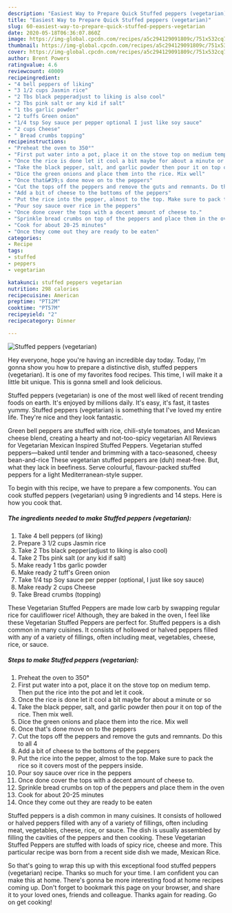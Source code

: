 ```yaml
---
description: "Easiest Way to Prepare Quick Stuffed peppers (vegetarian)"
title: "Easiest Way to Prepare Quick Stuffed peppers (vegetarian)"
slug: 60-easiest-way-to-prepare-quick-stuffed-peppers-vegetarian
date: 2020-05-18T06:36:07.860Z
image: https://img-global.cpcdn.com/recipes/a5c294129091809c/751x532cq70/stuffed-peppers-vegetarian-recipe-main-photo.jpg
thumbnail: https://img-global.cpcdn.com/recipes/a5c294129091809c/751x532cq70/stuffed-peppers-vegetarian-recipe-main-photo.jpg
cover: https://img-global.cpcdn.com/recipes/a5c294129091809c/751x532cq70/stuffed-peppers-vegetarian-recipe-main-photo.jpg
author: Brent Powers
ratingvalue: 4.6
reviewcount: 40009
recipeingredient:
- "4 bell peppers of liking"
- "3 1/2 cups Jasmin rice"
- "2 Tbs black pepperadjust to liking is also cool"
- "2 Tbs pink salt or any kid if salt"
- "1 tbs garlic powder"
- "2 tuffs Green onion"
- "1/4 tsp Soy sauce per pepper optional I just like soy sauce"
- "2 cups Cheese"
- " Bread crumbs topping"
recipeinstructions:
- "Preheat the oven to 350°"
- "First put water into a pot, place it on the stove top on medium temp. Then put the rice into the pot and let it cook."
- "Once the rice is done let it cool a bit maybe for about a minute or so"
- "Take the black pepper, salt, and garlic powder then pour it on top of the rice. Then mix well."
- "Dice the green onions and place them into the rice. Mix well"
- "Once that&#39;s done move on to the peppers"
- "Cut the tops off the peppers and remove the guts and remnants. Do this to all 4"
- "Add a bit of cheese to the bottoms of the peppers"
- "Put the rice into the pepper, almost to the top. Make sure to pack the rice so it covers most of the peppers inside."
- "Pour soy sauce over rice in the peppers"
- "Once done cover the tops with a decent amount of cheese to."
- "Sprinkle bread crumbs on top of the peppers and place them in the oven"
- "Cook for about 20-25 minutes"
- "Once they come out they are ready to be eaten"
categories:
- Recipe
tags:
- stuffed
- peppers
- vegetarian

katakunci: stuffed peppers vegetarian 
nutrition: 298 calories
recipecuisine: American
preptime: "PT12M"
cooktime: "PT57M"
recipeyield: "2"
recipecategory: Dinner

---
```



![Stuffed peppers (vegetarian)](https://img-global.cpcdn.com/recipes/a5c294129091809c/751x532cq70/stuffed-peppers-vegetarian-recipe-main-photo.jpg)

Hey everyone, hope you're having an incredible day today. Today, I'm gonna show you how to prepare a distinctive dish, stuffed peppers (vegetarian). It is one of my favorites food recipes. This time, I will make it a little bit unique. This is gonna smell and look delicious.

Stuffed peppers (vegetarian) is one of the most well liked of recent trending foods on earth. It's enjoyed by millions daily. It's easy, it's fast, it tastes yummy. Stuffed peppers (vegetarian) is something that I've loved my entire life. They're nice and they look fantastic.

Green bell peppers are stuffed with rice, chili-style tomatoes, and Mexican cheese blend, creating a hearty and not-too-spicy vegetarian All Reviews for Vegetarian Mexican Inspired Stuffed Peppers. Vegetarian stuffed peppers—baked until tender and brimming with a taco-seasoned, cheesy bean-and-rice These vegetarian stuffed peppers are (duh) meat-free. But, what they lack in beefiness. Serve colourful, flavour-packed stuffed peppers for a light Mediterranean-style supper.


To begin with this recipe, we have to prepare a few components. You can cook stuffed peppers (vegetarian) using 9 ingredients and 14 steps. Here is how you cook that.

<!--inarticleads1-->

##### The ingredients needed to make Stuffed peppers (vegetarian):

1. Take 4 bell peppers (of liking)
1. Prepare 3 1/2 cups Jasmin rice
1. Take 2 Tbs black pepper(adjust to liking is also cool)
1. Take 2 Tbs pink salt (or any kid if salt)
1. Make ready 1 tbs garlic powder
1. Make ready 2 tuff&#39;s Green onion
1. Take 1/4 tsp Soy sauce per pepper (optional, I just like soy sauce)
1. Make ready 2 cups Cheese
1. Take  Bread crumbs (topping)


These Vegetarian Stuffed Peppers are made low carb by swapping regular rice for cauliflower rice! Although, they are baked in the oven, I feel like these Vegetarian Stuffed Peppers are perfect for. Stuffed peppers is a dish common in many cuisines. It consists of hollowed or halved peppers filled with any of a variety of fillings, often including meat, vegetables, cheese, rice, or sauce. 

<!--inarticleads2-->

##### Steps to make Stuffed peppers (vegetarian):

1. Preheat the oven to 350°
1. First put water into a pot, place it on the stove top on medium temp. Then put the rice into the pot and let it cook.
1. Once the rice is done let it cool a bit maybe for about a minute or so
1. Take the black pepper, salt, and garlic powder then pour it on top of the rice. Then mix well.
1. Dice the green onions and place them into the rice. Mix well
1. Once that&#39;s done move on to the peppers
1. Cut the tops off the peppers and remove the guts and remnants. Do this to all 4
1. Add a bit of cheese to the bottoms of the peppers
1. Put the rice into the pepper, almost to the top. Make sure to pack the rice so it covers most of the peppers inside.
1. Pour soy sauce over rice in the peppers
1. Once done cover the tops with a decent amount of cheese to.
1. Sprinkle bread crumbs on top of the peppers and place them in the oven
1. Cook for about 20-25 minutes
1. Once they come out they are ready to be eaten


Stuffed peppers is a dish common in many cuisines. It consists of hollowed or halved peppers filled with any of a variety of fillings, often including meat, vegetables, cheese, rice, or sauce. The dish is usually assembled by filling the cavities of the peppers and then cooking. These Vegetarian Stuffed Peppers are stuffed with loads of spicy rice, cheese and more. This particular recipe was born from a recent side dish we made, Mexican Rice. 

So that's going to wrap this up with this exceptional food stuffed peppers (vegetarian) recipe. Thanks so much for your time. I am confident you can make this at home. There's gonna be more interesting food at home recipes coming up. Don't forget to bookmark this page on your browser, and share it to your loved ones, friends and colleague. Thanks again for reading. Go on get cooking!
